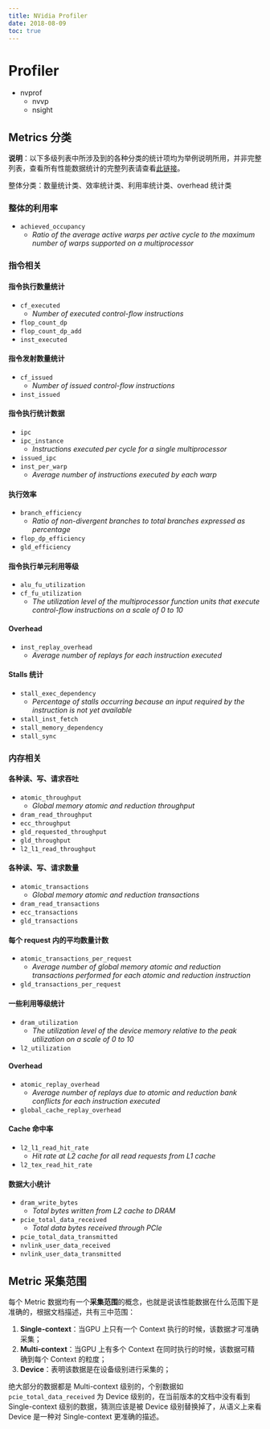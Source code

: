 ```yaml
---
title: NVidia Profiler
date: 2018-08-09
toc: true
---
```


# Profiler

- nvprof
  - nvvp
  - nsight

## Metrics 分类

**说明**：以下多级列表中所涉及到的各种分类的统计项均为举例说明所用，并非完整列表，查看所有性能数据统计的完整列表请查看[此链接](https://docs.nvidia.com/cuda/profiler-users-guide/index.html#metrics-reference)。

整体分类：数量统计类、效率统计类、利用率统计类、overhead 统计类

### 整体的利用率

- `achieved_occupancy`
  - *Ratio of the average active warps per active cycle to the maximum number of warps supported on a multiprocessor*

### 指令相关

#### 指令执行数量统计

- `cf_executed`
  - *Number of executed control-flow instructions*
-  `flop_count_dp`
-  `flop_count_dp_add` 
- `inst_executed`

#### 指令发射数量统计

- `cf_issued`
  - *Number of issued control-flow instructions*
- `inst_issued`

#### 指令执行统计数据

- `ipc`
- `ipc_instance`
  - *Instructions executed per cycle for a single multiprocessor*
- `issued_ipc`
- `inst_per_warp`
  - *Average number of instructions executed by each warp*

#### 执行效率

- `branch_efficiency`
  - *Ratio of non-divergent branches to total branches expressed as percentage*
- `flop_dp_efficiency`
- `gld_efficiency`

#### 指令执行单元利用等级

- `alu_fu_utilization`
- `cf_fu_utilization`
  - *The utilization level of the multiprocessor function units that execute control-flow instructions on a scale of 0 to 10*

#### Overhead

- `inst_replay_overhead`
  - *Average number of replays for each instruction executed*

#### Stalls 统计

* `stall_exec_dependency`
  * *Percentage of stalls occurring because an input required by the instruction is not yet available*
* `stall_inst_fetch`
* `stall_memory_dependency`
* `stall_sync`

### 内存相关

#### 各种读、写、请求吞吐

- `atomic_throughput`
  - *Global memory atomic and reduction throughput*
- `dram_read_throughput`
- `ecc_throughput`
- `gld_requested_throughput`
- `gld_throughput`
- `l2_l1_read_throughput`

#### 各种读、写、请求数量

- `atomic_transactions`
  - *Global memory atomic and reduction transactions*
- `dram_read_transactions`
- `ecc_transactions`
- `gld_transactions`

####  每个 request 内的平均数量计数

- `atomic_transactions_per_request`
  - *Average number of global memory atomic and reduction transactions performed for each atomic and reduction instruction*
- `gld_transactions_per_request`

#### 一些利用等级统计

- `dram_utilization`
  - *The utilization level of the device memory relative to the peak utilization on a scale of 0 to 10*
- `l2_utilization`

#### Overhead

- `atomic_replay_overhead`
  - *Average number of replays due to atomic and reduction bank conflicts for each instruction executed*
- `global_cache_replay_overhead`

#### Cache 命中率

- `l2_l1_read_hit_rate`
  - *Hit rate at L2 cache for all read requests from L1 cache*
- `l2_tex_read_hit_rate`

#### 数据大小统计

- `dram_write_bytes`
  - *Total bytes written from L2 cache to DRAM*
- `pcie_total_data_received`
  - *Total data bytes received through PCIe*
- `pcie_total_data_transmitted`
- `nvlink_user_data_received`
- `nvlink_user_data_transmitted`

## Metric 采集范围

每个 Metric 数据均有一个**采集范围**的概念，也就是说该性能数据在什么范围下是准确的，根据文档描述，共有三中范围：

1. **Single-context**：当GPU 上只有一个 Context 执行的时候，该数据才可准确采集；
2. **Multi-context**：当GPU 上有多个 Context 在同时执行的时候，该数据可精确到每个 Context 的粒度；
3. **Device**：表明该数据是在设备级别进行采集的；

绝大部分的数据都是 Multi-context 级别的，个别数据如 `pcie_total_data_received` 为 Device 级别的，在当前版本的文档中没有看到 Single-context 级别的数据，猜测应该是被 Device 级别替换掉了，从语义上来看 Device 是一种对 Single-context 更准确的描述。